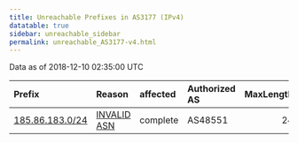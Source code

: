 ```yaml
---
title: Unreachable Prefixes in AS3177 (IPv4)
datatable: true
sidebar: unreachable_sidebar
permalink: unreachable_AS3177-v4.html
---
```


Data as of 2018-12-10 02:35:00 UTC


<div class="datatable-begin"></div>

| Prefix                                                   | Reason                                                                                                | affected   | Authorized AS   |   MaxLength | Anchor                                         |   unreachable /24s |
|:---------------------------------------------------------|:------------------------------------------------------------------------------------------------------|:-----------|:----------------|------------:|:-----------------------------------------------|-------------------:|
| [185.86.183.0/24](https://stat.ripe.net/185.86.183.0/24) | [INVALID ASN](https://rpki-validator.ripe.net/announcement-preview?asn=AS3177&prefix=185.86.183.0/24) | complete   | AS48551         |          24 | [RIPE](unreachable_RIPE_NCC_RPKI_Root-v4.html) |                  1 |

<div class="datatable-end"></div>